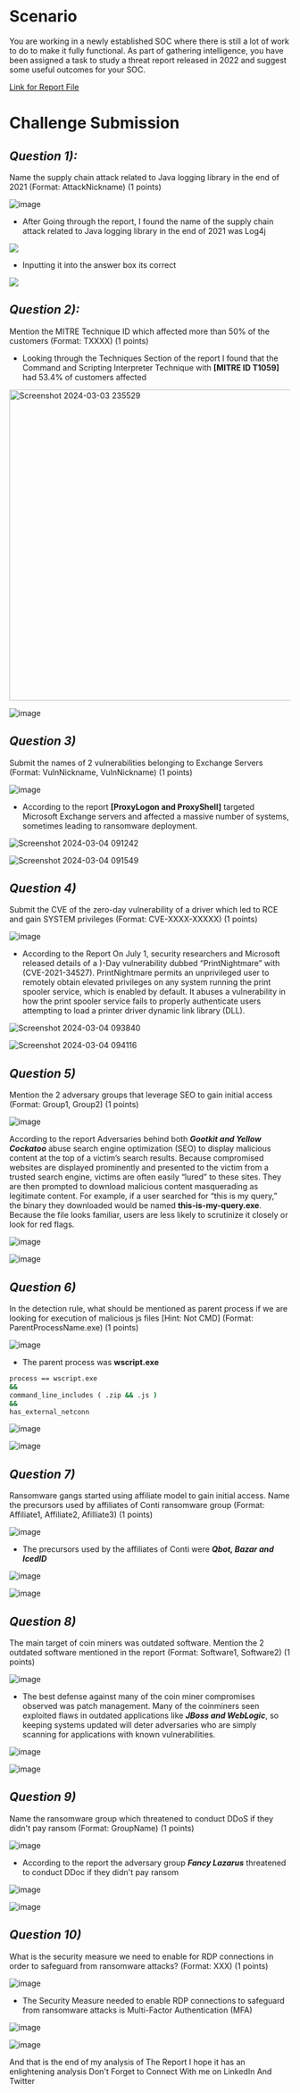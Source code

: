 # Scenario

You are working in a newly established SOC where there is still a lot of work to do to make it fully functional. As part of gathering intelligence, you have been assigned a task to study a threat report released in 2022 and suggest some useful outcomes for your SOC.

[Link for Report File](https://blueteamlabs.online/storage/files/8c4cbf1af327dca7176473fa355e2dc29cfc527b.zip)

# Challenge Submission
## _Question 1):_  
Name the supply chain attack related to Java logging library in the end of 2021 (Format: AttackNickname) (1 points)

![image](https://imgur.com/iY6Gv6m.png)

- After Going through the report, I found the name of the supply chain attack related to Java logging library in the end of 2021 was Log4j

![](https://imgur.com/LWame50.png)

- Inputting it into the answer box its correct

![](https://imgur.com/iuhzCgA.png)

## _Question 2):_
Mention the MITRE Technique ID which affected more than 50% of the customers (Format: TXXXX) (1 points)

- Looking through the Techniques Section of the report I found that the Command and Scripting Interpreter Technique with **[MITRE ID T1059]** had 53.4% of customers affected

<img width="557" alt="Screenshot 2024-03-03 235529" src="https://github.com/CyberKingb/Blue-Team-Labs-Challenges-and-Investigations/assets/161872623/bfc7d267-f1a9-4c89-9bd6-4b92f173b3e6">

![image](https://imgur.com/Z5kalCK.png)

## _Question 3)_
Submit the names of 2 vulnerabilities belonging to Exchange Servers (Format: VulnNickname, VulnNickname) (1 points)

![image](https://github.com/CyberKingb/Blue-Team-Labs-Challenges-and-Investigations/assets/161872623/d0706b5b-bb86-43a9-8827-7185c9556462)

- According to the report **[ProxyLogon and ProxyShell]** targeted Microsoft Exchange servers and affected a massive number of systems, sometimes leading to ransomware deployment.

![Screenshot 2024-03-04 091242](https://github.com/CyberKingb/Blue-Team-Labs-Challenges-and-Investigations/assets/161872623/44c4120e-208c-44c9-af5b-d032c0660003)

![Screenshot 2024-03-04 091549](https://github.com/CyberKingb/Blue-Team-Labs-Challenges-and-Investigations/assets/161872623/cba81367-8318-498a-bf9e-3f11932432c4)

## _Question 4)_ 
Submit the CVE of the zero-day vulnerability of a driver which led to RCE and gain SYSTEM privileges (Format: CVE-XXXX-XXXXX) (1 points)

![image](https://github.com/CyberKingb/Blue-Team-Labs-Challenges-and-Investigations/assets/161872623/10773aaf-b2ac-47d9-be50-69ce72021f03)

- According to the Report On July 1, security researchers and Microsoft released details of a )-Day vulnerability dubbed “PrintNightmare” with (CVE-2021-34527). PrintNightmare permits an unprivileged user to remotely obtain elevated privileges on any system running the print spooler service, which is enabled by default. It abuses  a vulnerability in how the print spooler service fails to properly authenticate  users attempting to load a printer driver dynamic link library (DLL).

![Screenshot 2024-03-04 093840](https://github.com/CyberKingb/Blue-Team-Labs-Challenges-and-Investigations/assets/161872623/21d8205f-afed-40f1-8282-aeb156fd068e)

![Screenshot 2024-03-04 094116](https://github.com/CyberKingb/Blue-Team-Labs-Challenges-and-Investigations/assets/161872623/8f5d8fc3-0a4e-4fb2-8f6a-65997a137232)

## _Question 5)_
Mention the 2 adversary groups that leverage SEO to gain initial access (Format: Group1, Group2) (1 points)

![image](https://github.com/CyberKingb/Blue-Team-Labs-Challenges-and-Investigations/assets/161872623/ababb772-cf35-4ba3-9487-04b6493936d6)

According to the report Adversaries behind both **_Gootkit and Yellow Cockatoo_** abuse search engine 
optimization (SEO) to display malicious content at the top of a victim’s search results. Because compromised websites are displayed prominently and presented to the victim from a trusted search engine, victims are often easily “lured” to these sites. They are then prompted to download malicious content masquerading as legitimate content. For example, if a user searched for “this is my query,” the binary they downloaded would be named **this-is-my-query.exe**. Because the file looks familiar, users are less likely to scrutinize it closely or look for red flags. 

![image](https://github.com/CyberKingb/Blue-Team-Labs-Challenges-and-Investigations/assets/161872623/d8cc52ef-2f6b-4a29-9bfd-ae44ee2f5e0f)

![image](https://github.com/CyberKingb/Blue-Team-Labs-Challenges-and-Investigations/assets/161872623/c119e83a-e631-421d-aacc-c02fc62f473b)


## _Question 6)_ 
In the detection rule, what should be mentioned as parent process if we are looking for execution of malicious js files [Hint: Not CMD] (Format: ParentProcessName.exe) (1 points)

![image](https://github.com/CyberKingb/Blue-Team-Labs-Challenges-and-Investigations/assets/161872623/650d113f-692f-4c66-a3a1-308aafd30a4e)

- The parent process was **wscript.exe**
```cmd
process == wscript.exe
&&
command_line_includes ( .zip && .js )
&&
has_external_netconn
```

![image](https://github.com/CyberKingb/Blue-Team-Labs-Challenges-and-Investigations/assets/161872623/83ecb861-5210-4d74-ae7a-f583d959fdc6)

![image](https://github.com/CyberKingb/Blue-Team-Labs-Challenges-and-Investigations/assets/161872623/5f6d09a2-10f8-4c2e-a9f9-bfaf9f3e6e14)

## _Question 7)_ 
Ransomware gangs started using affiliate model to gain initial access. Name the precursors used by affiliates of Conti ransomware group (Format: Affiliate1, Affiliate2, Afilliate3) (1 points)

![image](https://github.com/CyberKingb/Blue-Team-Labs-Challenges-and-Investigations/assets/161872623/82dd038e-381e-40b9-8fac-943b465b1bfc)

- The precursors used by the affiliates of Conti were **_Qbot, Bazar and IcedID_**

![image](https://github.com/CyberKingb/Blue-Team-Labs-Challenges-and-Investigations/assets/161872623/c69f9864-b553-4845-a3b4-e90fc8c8dd94)

![image](https://github.com/CyberKingb/Blue-Team-Labs-Challenges-and-Investigations/assets/161872623/a77a4519-166f-45c4-96fb-a351524d4227)


## _Question 8)_ 
The main target of coin miners was outdated software. Mention the 2 outdated software mentioned in the report (Format: Software1, Software2) (1 points)

![image](https://github.com/CyberKingb/Blue-Team-Labs-Challenges-and-Investigations/assets/161872623/061e1b8a-eef3-40fa-b5d3-81d2da4d3e80)

- The best defense against many of the coin miner compromises observed was patch management. Many of the coinminers seen exploited flaws in outdated applications like **_JBoss and WebLogic_**, so keeping systems updated will deter adversaries who are simply scanning for applications with known vulnerabilities. 


![image](https://github.com/CyberKingb/Blue-Team-Labs-Challenges-and-Investigations/assets/161872623/48b878fd-466d-4c9c-9d51-6ddc78096fa7)

![image](https://github.com/CyberKingb/Blue-Team-Labs-Challenges-and-Investigations/assets/161872623/2c9b709e-fe9d-4934-8235-d23cb1d59090)


## _Question 9)_ 
Name the ransomware group which threatened to conduct DDoS if they didn't pay ransom (Format: GroupName) (1 points)

![image](https://github.com/CyberKingb/Blue-Team-Labs-Challenges-and-Investigations/assets/161872623/926f16a3-eb59-419b-90df-87bc120ca37f)

- According to the report the adversary group **_Fancy Lazarus_** threatened to conduct DDoc if they didn't pay ransom

![image](https://github.com/CyberKingb/Blue-Team-Labs-Challenges-and-Investigations/assets/161872623/eaa76c6c-858a-4e71-a140-0cd0d7a8437f)

![image](https://github.com/CyberKingb/Blue-Team-Labs-Challenges-and-Investigations/assets/161872623/4a97588a-ec96-47af-93cf-4f92e6bea285)


## _Question 10)_
What is the security measure we need to enable for RDP connections in order to safeguard from ransomware attacks? (Format: XXX) (1 points)

![image](https://github.com/CyberKingb/Blue-Team-Labs-Challenges-and-Investigations/assets/161872623/9afe0baf-f621-4153-9282-d3630ce1c74e)

- The Security Measure needed to enable RDP connections to safeguard from ransomware attacks is Multi-Factor Authentication (MFA)

![image](https://github.com/CyberKingb/Blue-Team-Labs-Challenges-and-Investigations/assets/161872623/2c041fbd-ed56-40fe-aec8-1c70a72f8a26)

![image](https://github.com/CyberKingb/Blue-Team-Labs-Challenges-and-Investigations/assets/161872623/4f41c900-69dd-4d71-b4fa-c5278138bed9)



And that is the end of my analysis of The Report
I hope it has an enlightening analysis 
Don't Forget to Connect With me on LinkedIn And Twitter
